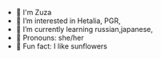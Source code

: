 - 🌻 I'm Zuza
- 🌻 I’m interested in Hetalia, PGR, 
- 🌻 I’m currently learning russian,japanese,
- 🌻 Pronouns: she/her
- 🌻 Fun fact: I like sunflowers

<!---
rusameyaoi/rusameyaoi is a ✨ special ✨ repository because its `README.md` (this file) appears on your GitHub profile.
You can click the Preview link to take a look at your changes.
--->
